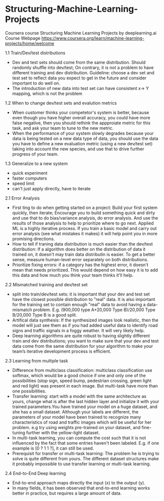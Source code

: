 # Structuring-Machine-Learning-Projects
Coursera course Structuring Machine Learning Projects by deeplearning.ai
Course Webpage https://www.coursera.org/learn/machine-learning-projects/home/welcome

1.1 Train/Dev/test distributions
- Dev and test sets should come from the same distribution. Should randomly shuffle into dev/test; On contrary, it is not a problem to have different training and dev distribution. 
Guideline: choose a dev set and test set to reflect data you expect to get in the future and consider important to do well on.
- The introduction of new data into test set can have consistent x-> Y mapping, which is not the problem

1.2 When to change dev/test sets and evalution metrics
- When customer thinks your competetor's system is better, because even though you have higher overall accuracy, you could have more false negative, then you should rethink the appproiate metric for this task, and ask your team to tune to the new metric. 
- When the performance of your system slowly degrades because your data is being tested on a new data type of data, you should use the data you have to define a new evaluation metric (using a new dev/test set) taking into account the new species, and use that to drive further progress of your team. 

1.3 Generalize to a new system
- quick experiment
- faster computers 
- speed limit 
- can't just apply directly, have to iterate

2.1 Error Analysis
- First ting to do when getting started on a project: Build your first system quickly, then iterate; Encourage you to build something quick and dirty and use that to do bias/variance analysis, do error analysis. And use the results of those analysis to help to prioritize where to go next. Applied ML is a highly iterative process. If you train a basic model and carry out error analysis (see what mistakes it makes) it will help point you in more promising directions.
- How to tell if traning data distribution is much easier than the dev/test distribution: If a algorithm does better on the distribution of data it trained on, it doesn't may train data distributin is easier. To get a better sense, measure human-level error separately on both distributions. 
- Prioritize fixing errors: if a category has the highest error, it doesn't mean that needs prioritized. This would depend on how easy it is to add this data and how much you think your team thinks it'll help.

2.2 Mismatched training and dev/test set
- split into train/dev/test sets: it is important that your dev and test set have the closest possible distribution to "real" data. It is also important for the training set to contain enough "real" data to avoid having a data- mismatch problem. E.g. (900,000 type A+20,000 Type B)/20,000 Type B/20,000 Type B is a good split.
- Artifical data synthesis: If the synthesized images look realistic, then the model will just see them as if you had added useful data to identify road signs and traffic signals in a foggy weather. It will very likely help.
- Deep learning algorithms are quite robust to having slightly different train and dev distributions; you want to make sure that your dev and test data come from the same distribution for your algorithm to make your team’s iterative development process is efficient.

2.3 Learning from multiple task
- Difference from multiclass classification: multiclass classification use softmax, which would be a good choice if one and only one of the possibilities (stop sign, speed bump, pedestrian crossing, green light and red light) was present in each image. But multi-task have more than one possibilities.
- Transfer learning:  start with a model with the same architecture as yours, change what is after the last hidden layer and initialize it with your trained parameters.You have trained your model on a huge dataset, and she has a small dataset. Although your labels are different, the parameters of your model have been trained to recognize many characteristics of road and traffic images which will be useful for her problem. e.g try using weights pre-trained on your dataset, and fine-tuning further with the yellow-light dataset.
- In multi-task learning, you can compute the cost such that it is not influenced by the fact that some entries haven't been labeled. E.g. if one example is [0 ? 1 1 ?], it can still be used.
- Prerequisit for transfer or multi-task learning: The problem he is trying to solve is quite different from yours. The different dataset structures make it probably impossible to use transfer learning or multi-task learning.

2.4 End-to-End Deep learning
- End-to-end approach maps directly the input (x) to the output (y).
- In many fields, it has been observed that end-to-end learning works better in practice, but requires a large amount of data.
